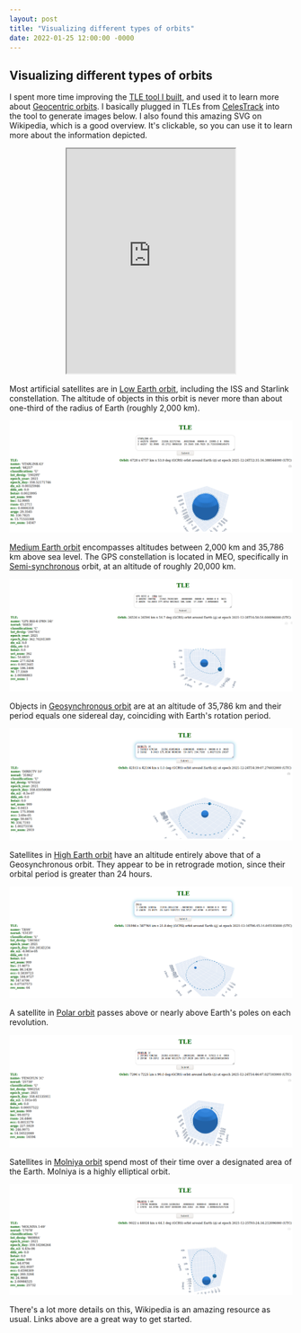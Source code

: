 ```yaml
---
layout: post
title: "Visualizing different types of orbits"
date: 2022-01-25 12:00:00 -0000
---
```


## Visualizing different types of orbits

I spent more time improving the [TLE tool I built](api.thiago.pub:8080/), and used
it to learn more about [Geocentric orbits](https://en.wikipedia.org/wiki/Geocentric_orbit).
I basically plugged in TLEs from [CelesTrack](https://celestrak.com/) into the
tool to generate images below. I also found this amazing SVG on Wikipedia, which
is a good overview. It's clickable, so you can use it to learn more about the
information depicted.

<p align="center"> 
  <iframe height="400" src="https://upload.wikimedia.org/wikipedia/commons/b/b4/Comparison_satellite_navigation_orbits.svg"></iframe>
</p>

Most artificial satellites are in [Low Earth orbit](https://en.wikipedia.org/wiki/Low_Earth_orbit),
including the ISS and Starlink constellation. The altitude of objects in this
orbit is never more than about one-third of the radius of Earth (roughly 2,000 km).

<p align="center"> 
  <img src="/images/orbit-starlink.png" title="STARLINK-43" width="" />
</p>

[Medium Earth orbit](https://en.wikipedia.org/wiki/Medium_Earth_orbit) encompasses
altitudes between 2,000 km and 35,786 km above sea level. The GPS constellation
is located in MEO, specifically in [Semi-synchronous](https://en.wikipedia.org/wiki/Semi-synchronous_orbit)
orbit, at an altitude of roughly 20,000 km.

<p align="center"> 
  <img src="/images/orbit-gps.png" title="GPS" width="" />
</p>

Objects in [Geosynchronous orbit](https://en.wikipedia.org/wiki/Geosynchronous_orbit)
are at an altitude of 35,786 km and their period equals one sidereal day,
coinciding with Earth's rotation period. 

<p align="center"> 
  <img src="/images/orbit-directv.png" title="DIRECTV 10" width="" />
</p>

Satellites in [High Earth orbit](https://en.wikipedia.org/wiki/High_Earth_orbit)
have an altitude entirely above that of a Geosynchronous orbit. They appear to be
in retrograde motion, since their orbital period is greater than 24 hours.

<p align="center"> 
  <img src="/images/orbit-tess.png" title="TESS" width="" />
</p>

A satellite in [Polar orbit](https://en.wikipedia.org/wiki/Polar_orbit) 
passes above or nearly above Earth's poles on each revolution.

<p align="center"> 
  <img src="/images/orbit-fengyun.png" title="FENGYUN 1C" width="" />
</p>

Satellites in [Molniya orbit](https://en.wikipedia.org/wiki/Molniya_orbit) spend
most of their time over a designated area of the Earth. Molniya is a highly
elliptical orbit.
 
<p align="center"> 
  <img src="/images/orbit-molniya.png" title="Molniya" width="" />
</p>

There's a lot more details on this, Wikipedia is an amazing resource as usual.
Links above are a great way to get started.
